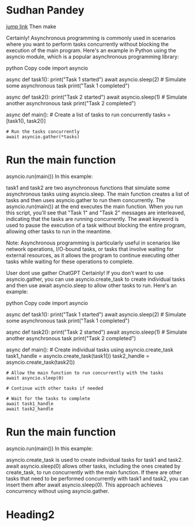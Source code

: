 # Sudhan Pandey
<a href="#div_id">jump link</a>
Then make


Certainly! Asynchronous programming is commonly used in scenarios where you want to perform tasks concurrently without blocking the execution of the main program. Here's an example in Python using the asyncio module, which is a popular asynchronous programming library:

python
Copy code
import asyncio

async def task1():
    print("Task 1 started")
    await asyncio.sleep(2)  # Simulate some asynchronous task
    print("Task 1 completed")

async def task2():
    print("Task 2 started")
    await asyncio.sleep(1)  # Simulate another asynchronous task
    print("Task 2 completed")

async def main():
    # Create a list of tasks to run concurrently
    tasks = [task1(), task2()]

    # Run the tasks concurrently
    await asyncio.gather(*tasks)

# Run the main function
asyncio.run(main())
In this example:

task1 and task2 are two asynchronous functions that simulate some asynchronous tasks using asyncio.sleep.
The main function creates a list of tasks and then uses asyncio.gather to run them concurrently.
The asyncio.run(main()) at the end executes the main function.
When you run this script, you'll see that "Task 1" and "Task 2" messages are interleaved, indicating that the tasks are running concurrently. The await keyword is used to pause the execution of a task without blocking the entire program, allowing other tasks to run in the meantime.

Note: Asynchronous programming is particularly useful in scenarios like network operations, I/O-bound tasks, or tasks that involve waiting for external resources, as it allows the program to continue executing other tasks while waiting for these operations to complete.




User
dont use gather
ChatGPT
Certainly! If you don't want to use asyncio.gather, you can use asyncio.create_task to create individual tasks and then use await asyncio.sleep to allow other tasks to run. Here's an example:

python
Copy code
import asyncio

async def task1():
    print("Task 1 started")
    await asyncio.sleep(2)  # Simulate some asynchronous task
    print("Task 1 completed")

async def task2():
    print("Task 2 started")
    await asyncio.sleep(1)  # Simulate another asynchronous task
    print("Task 2 completed")

async def main():
    # Create individual tasks using asyncio.create_task
    task1_handle = asyncio.create_task(task1())
    task2_handle = asyncio.create_task(task2())

    # Allow the main function to run concurrently with the tasks
    await asyncio.sleep(0)

    # Continue with other tasks if needed

    # Wait for the tasks to complete
    await task1_handle
    await task2_handle

# Run the main function
asyncio.run(main())
In this example:

asyncio.create_task is used to create individual tasks for task1 and task2.
await asyncio.sleep(0) allows other tasks, including the ones created by create_task, to run concurrently with the main function.
If there are other tasks that need to be performed concurrently with task1 and task2, you can insert them after await asyncio.sleep(0).
This approach achieves concurrency without using asyncio.gather.





<div id="div_id"></div>

# Heading2
